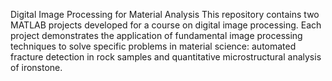 Digital Image Processing for Material Analysis
This repository contains two MATLAB projects developed for a course on digital image processing. Each project demonstrates the application of fundamental image processing techniques to solve specific problems in material science: automated fracture detection in rock samples and quantitative microstructural analysis of ironstone.
